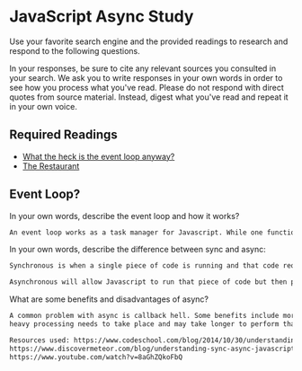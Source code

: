 # JavaScript Async Study

Use your favorite search engine and the provided readings to research and
respond to the following questions.

In your responses, be sure to cite any relevant sources you consulted in your
search. We ask you to write responses in your own words in order to see how you
process what you've read. Please do not respond with direct quotes from source
material. Instead, digest what you've read and repeat it in your own voice.

## Required Readings

-   [What the heck is the event loop anyway?](https://www.youtube.com/watch?v=8aGhZQkoFbQ)
-   [The Restaurant](https://www.codeschool.com/blog/2014/10/30/understanding-node-js/)

## Event Loop?

In your own words, describe the event loop and how it works?

```md
An event loop works as a task manager for Javascript. While one function is running, it keeps tabs on the repsonse and thread it back into the code when it's ready. While the event loop is taking care of that function Javascript is running through the rest of the code.
```

In your own words, describe the difference between sync and async:

```md
Synchronous is when a single piece of code is running and that code requires all of Javascripts attention. The code won't continue to run through the rest of the function until that event is completed. This is also known as blocking.

Asynchronous will allow Javascript to run that piece of code but then put it aside until a later time (for the event loop to deal with) and continue working through the rest of the code.
```

What are some benefits and disadvantages of async?

```md
A common problem with async is callback hell. Some benefits include more fluid UI so that the browser doesn't get stuck performing one event. It's also helpful when
heavy processing needs to take place and may take longer to perform than more simple functions.

Resources used: https://www.codeschool.com/blog/2014/10/30/understanding-node-js/
https://www.discovermeteor.com/blog/understanding-sync-async-javascript-node/
https://www.youtube.com/watch?v=8aGhZQkoFbQ
```
